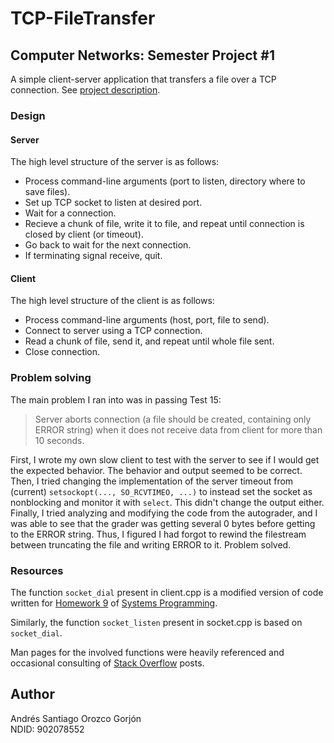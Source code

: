 # TCP-FileTransfer

## Computer Networks: Semester Project #1

A simple client-server application that transfers a file over a TCP connection. See [project description](https://nd-cse-30264.github.io/Project-Description/).

### Design

#### Server

The high level structure of the server is as follows:

- Process command-line arguments (port to listen, directory where to save files).
- Set up TCP socket to listen at desired port.
- Wait for a connection.
- Recieve a chunk of file, write it to file, and repeat until connection is closed by client (or timeout).
- Go back to wait for the next connection.
- If terminating signal receive, quit.

#### Client

The high level structure of the client is as follows:

- Process command-line arguments (host, port, file to send).
- Connect to server using a TCP connection.
- Read a chunk of file, send it, and repeat until whole file sent.
- Close connection.

### Problem solving

The main problem I ran into was in passing Test 15:

> Server aborts connection (a file should be created, containing only ERROR string) when it does not receive data from client for more than 10 seconds.

First, I wrote my own slow client to test with the server to see if I would get the expected behavior. The behavior and output seemed to be correct. Then, I tried changing the implementation of the server timeout from (current) `setsockopt(..., SO_RCVTIMEO, ...)` to instead set the socket as nonblocking and monitor it with `select`. This didn't change the output either. Finally, I tried analyzing and modifying the code from the autograder, and I was able to see that the grader was getting several 0 bytes before getting to the ERROR string. Thus, I figured I had forgot to rewind the filestream between truncating the file and writing ERROR to it. Problem solved.

### Resources

The function `socket_dial` present in client.cpp is a modified version of code written for [Homework 9](https://www3.nd.edu/~pbui/teaching/cse.20289.sp22/homework09.html) of [Systems Programming](https://www3.nd.edu/~pbui/teaching/cse.20289.sp22/).

Similarly, the function `socket_listen` present in socket.cpp is based on `socket_dial`.

Man pages for the involved functions were heavily referenced and occasional consulting of [Stack Overflow](https://stackoverflow.com) posts.

## Author

Andrés Santiago Orozco Gorjón \
NDID: 902078552
